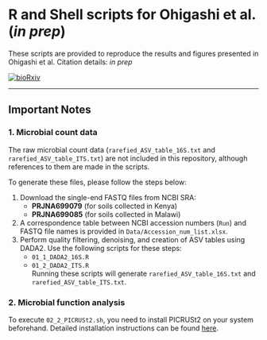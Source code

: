 # R and Shell scripts for Ohigashi et al. (_in prep_)
These scripts are provided to reproduce the results and figures presented in Ohigashi et al. Citation details: _in prep_ 

[![bioRxiv](https://img.shields.io/badge/bioRxiv-Preprint-red.svg)](https://doi.org/10.1101/2025.02.17.638669)

---

## Important Notes
### 1. Microbial count data
The raw microbial count data (`rarefied_ASV_table_16S.txt` and `rarefied_ASV_table_ITS.txt`) are not included in this repository, although references to them are made in the scripts.  

To generate these files, please follow the steps below:

1. Download the single-end FASTQ files from NCBI SRA:  
   - **PRJNA699079** (for soils collected in Kenya)  
   - **PRJNA699085** (for soils collected in Malawi)  
2. A correspondence table between NCBI accession numbers (`Run`) and FASTQ file names is provided in `Data/Accession_num_list.xlsx`.  
3. Perform quality filtering, denoising, and creation of ASV tables using DADA2. Use the following scripts for these steps:  
   - `01_1_DADA2_16S.R`  
   - `01_2_DADA2_ITS.R`  
   Running these scripts will generate `rarefied_ASV_table_16S.txt` and `rarefied_ASV_table_ITS.txt`.

### 2. Microbial function analysis
To execute `02_2_PICRUSt2.sh`, you need to install PICRUSt2 on your system beforehand. Detailed installation instructions can be found [here](https://github.com/picrust/picrust2).


